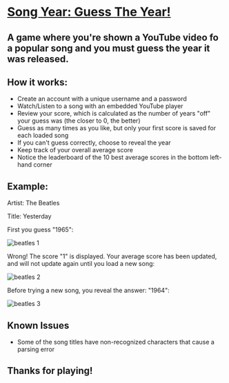 # [Song Year: Guess The Year!](https://matthewsoftware.pythonanywhere.com)
## A game where you're shown a YouTube video fo a popular song and you must guess the year it was released.

## How it works:
* Create an account with a unique username and a password
* Watch/Listen to a song with an embedded YouTube player
* Review your score, which is calculated as the number of years "off" your guess was (the closer to 0, the better)
* Guess as many times as you like, but only your first score is saved for each loaded song
* If you can't guess correctly, choose to reveal the year
* Keep track of your overall average score
* Notice the leaderboard of the 10 best average scores in the bottom left-hand corner

## Example:

Artist: The Beatles

Title: Yesterday

First you guess "1965":

![beatles 1](https://github.com/matthew-software/song-year/assets/4413470/4991cfb0-d3a8-4f1f-b3d3-03bcd0907934)

Wrong! The score "1" is displayed. Your average score has been updated, and will not update again until you load a new song:

![beatles 2](https://github.com/matthew-software/song-year/assets/4413470/41d33959-039c-4fd8-8c5e-70c8f555a1bc)

Before trying a new song, you reveal the answer: "1964":

![beatles 3](https://github.com/matthew-software/song-year/assets/4413470/67c35d73-d07f-46cc-a4b3-3516b7d4f1ba)

## Known Issues
* Some of the song titles have non-recognized characters that cause a parsing error

## Thanks for playing!